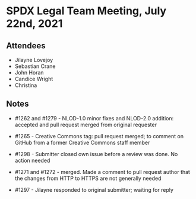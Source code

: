 # SPDX Legal Team Meeting, July 22nd, 2021

## Attendees
* Jilayne Lovejoy
* Sebastian Crane
* John Horan
* Candice Wright
* Christina

## Notes

* #1262 and #1279 - NLOD-1.0 minor fixes and NLOD-2.0 addition: accepted and pull request merged from original requester

* #1265 - Creative Commons <optional> tag: pull request merged;  to comment on GitHub from a former Creative Commons staff member

* #1298 - Submitter closed own issue before a review was done. No action needed

* #1271 and #1272 - merged. Made a comment to pull request author that the changes from HTTP to HTTPS are not generally needed

* #1297 - Jilayne responded to original submitter; waiting for reply
